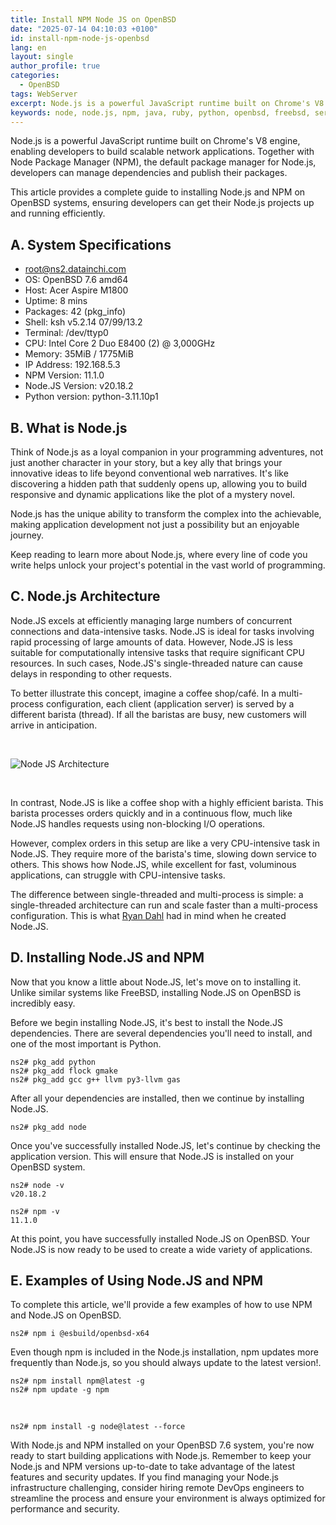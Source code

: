 ```yaml
---
title: Install NPM Node JS on OpenBSD
date: "2025-07-14 04:10:03 +0100"
id: install-npm-node-js-openbsd
lang: en
layout: single
author_profile: true
categories:
  - OpenBSD
tags: WebServer
excerpt: Node.js is a powerful JavaScript runtime built on Chrome's V8 engine, enabling developers to build scalable network applications. Together with Node Package Manager (NPM), the default package manager for Node.js, developers can manage dependencies and publish their packages
keywords: node, node.js, npm, java, ruby, python, openbsd, freebsd, server
---
```


Node.js is a powerful JavaScript runtime built on Chrome's V8 engine, enabling developers to build scalable network applications. Together with Node Package Manager (NPM), the default package manager for Node.js, developers can manage dependencies and publish their packages.

This article provides a complete guide to installing Node.js and NPM on OpenBSD systems, ensuring developers can get their Node.js projects up and running efficiently.

## A. System Specifications
- root@ns2.datainchi.com
- OS: OpenBSD 7.6 amd64
- Host: Acer Aspire M1800
- Uptime: 8 mins
- Packages: 42 (pkg_info)
- Shell: ksh v5.2.14 07/99/13.2
- Terminal: /dev/ttyp0
- CPU: Intel Core 2 Duo E8400 (2) @ 3,000GHz
- Memory: 35MiB / 1775MiB
- IP Address: 192.168.5.3
- NPM Version: 11.1.0
- Node.JS Version: v20.18.2
- Python version: python-3.11.10p1


## B. What is Node.js
Think of Node.js as a loyal companion in your programming adventures, not just another character in your story, but a key ally that brings your innovative ideas to life beyond conventional web narratives. It's like discovering a hidden path that suddenly opens up, allowing you to build responsive and dynamic applications like the plot of a mystery novel.

Node.js has the unique ability to transform the complex into the achievable, making application development not just a possibility but an enjoyable journey.

Keep reading to learn more about Node.js, where every line of code you write helps unlock your project's potential in the vast world of programming.


## C. Node.js Architecture
Node.JS excels at efficiently managing large numbers of concurrent connections and data-intensive tasks. Node.JS is ideal for tasks involving rapid processing of large amounts of data. However, Node.JS is less suitable for computationally intensive tasks that require significant CPU resources. In such cases, Node.JS's single-threaded nature can cause delays in responding to other requests.

To better illustrate this concept, imagine a coffee shop/café. In a multi-process configuration, each client (application server) is served by a different barista (thread). If all the baristas are busy, new customers will arrive in anticipation.

<br/>

![Node JS Architecture](https://gitlab.com/unixbsdshell/unixbsdshell.gitlab.io/-/raw/main/images/12_Node_JS_Architecture.jpg)

<br/>

In contrast, Node.JS is like a coffee shop with a highly efficient barista. This barista processes orders quickly and in a continuous flow, much like Node.JS handles requests using non-blocking I/O operations.

However, complex orders in this setup are like a very CPU-intensive task in Node.JS. They require more of the barista's time, slowing down service to others. This shows how Node.JS, while excellent for fast, voluminous applications, can struggle with CPU-intensive tasks.

The difference between single-threaded and multi-process is simple: a single-threaded architecture can run and scale faster than a multi-process configuration. This is what [Ryan Dahl](https://www.infoq.com/interviews/node-ryan-dahl/) had in mind when he created Node.JS.


## D. Installing Node.JS and NPM
Now that you know a little about Node.JS, let's move on to installing it. Unlike similar systems like FreeBSD, installing Node.JS on OpenBSD is incredibly easy.

Before we begin installing Node.JS, it's best to install the Node.JS dependencies. There are several dependencies you'll need to install, and one of the most important is Python.

```console
ns2# pkg_add python
ns2# pkg_add flock gmake
ns2# pkg_add gcc g++ llvm py3-llvm gas
```
After all your dependencies are installed, then we continue by installing Node.JS.

```console
ns2# pkg_add node
```
Once you've successfully installed Node.JS, let's continue by checking the application version. This will ensure that Node.JS is installed on your OpenBSD system.

```console
ns2# node -v
v20.18.2

ns2# npm -v
11.1.0
```
At this point, you have successfully installed Node.JS on OpenBSD. Your Node.JS is now ready to be used to create a wide variety of applications.

## E. Examples of Using Node.JS and NPM
To complete this article, we'll provide a few examples of how to use NPM and Node.JS on OpenBSD.


```console
ns2# npm i @esbuild/openbsd-x64
```
Even though npm is included in the Node.js installation, npm updates more frequently than Node.js, so you should always update to the latest version!.

```console
ns2# npm install npm@latest -g
ns2# npm update -g npm
```
<br/>

```console
ns2# npm install -g node@latest --force
```
With Node.js and NPM installed on your OpenBSD 7.6 system, you're now ready to start building applications with Node.js. Remember to keep your Node.js and NPM versions up-to-date to take advantage of the latest features and security updates. If you find managing your Node.js infrastructure challenging, consider hiring remote DevOps engineers to streamline the process and ensure your environment is always optimized for performance and security.